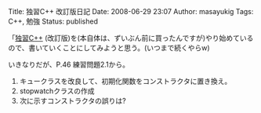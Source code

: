 Title: 独習C++ 改訂版日記
Date: 2008-06-29 23:07
Author: masayukig
Tags: C++, 勉強
Status: published

「[独習C++](http://www.amazon.co.jp/gp/redirect.html?ie=UTF8&location=http%3A%2F%2Fwww.amazon.co.jp%2F%25E7%258B%25AC%25E7%25BF%2592C-%25E3%2583%258F%25E3%2583%25BC%25E3%2583%2590%25E3%2583%25BC%25E3%2583%2588%25E3%2583%25BB%25E3%2582%25B7%25E3%2583%25AB%25E3%2583%2588%2Fdp%2F4798103187&tag=hughundercons-22&linkCode=ur2&camp=247&creative=1211)
(改訂版)を(本自体は、ずいぶん前に買ったんですが)やり始めているので、書いていくことにしてみようと思う。(いつまで続くやらw)

いきなりだが、P.46 練習問題2.1から。  

1.  キュークラスを改良して、初期化関数をコンストラクタに置き換え。
2.  stopwatchクラスの作成
3.  次に示すコンストラクタの誤りは?

